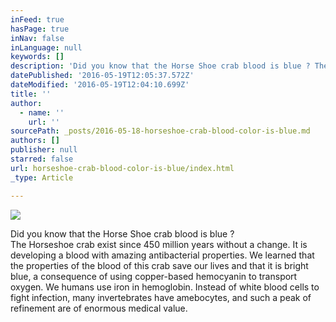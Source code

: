 ```yaml
---
inFeed: true
hasPage: true
inNav: false
inLanguage: null
keywords: []
description: 'Did you know that the Horse Shoe crab blood is blue ? The Horseshoe crab exist since 450 million years without a change. It is developing a blood with amazing antibacterial properties. We learned that the properties of the blood of this crab save our lives and that it is bright blue, a consequence of using copper-based hemocyanin to transport oxygen. We humans use iron in hemoglobin. Instead of white blood cells to fight infection, many invertebrates have amebocytes, and such a peak of refinement are of enormous medical value. '
datePublished: '2016-05-19T12:05:37.572Z'
dateModified: '2016-05-19T12:04:10.699Z'
title: ''
author:
  - name: ''
    url: ''
sourcePath: _posts/2016-05-18-horseshoe-crab-blood-color-is-blue.md
authors: []
publisher: null
starred: false
url: horseshoe-crab-blood-color-is-blue/index.html
_type: Article

---
```

![](https://the-grid-user-content.s3-us-west-2.amazonaws.com/a8ab381b-fb36-4489-ac6b-78f07e4cb380.jpg)

Did you know that the Horse Shoe crab blood is blue ?  
The Horseshoe crab exist since 450 million years without a change. It is developing a blood with amazing antibacterial properties. We learned that the properties of the blood of this crab save our lives and that it is bright blue, a consequence of using copper-based hemocyanin to transport oxygen. We humans use iron in hemoglobin. Instead of white blood cells to fight infection, many invertebrates have amebocytes, and such a peak of refinement are of enormous medical value.
